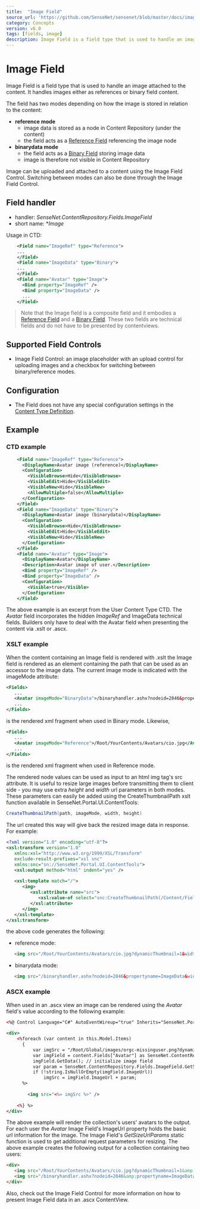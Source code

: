 ```yaml
---
title:  "Image Field"
source_url: 'https://github.com/SenseNet/sensenet/blob/master/docs/image-field.md'
category: Concepts
version: v6.0
tags: [fields, image]
description: Image Field is a field type that is used to handle an image attached to the content. It handles images either as references or binary field content.
---
```


# Image Field

Image Field is a field type that is used to handle an image attached to the content. It handles images either as references or binary field content.

The field has two modes depending on how the image is stored in relation to the content:

- **reference mode**
    - image data is stored as a node in Content Repository (under the content)
    - the field acts as a [Reference Field](/docs/reference-field.md) referencing the image node
- **binarydata mode**
    - the field acts as a [Binary Field](/docs/binary-field.md) storing image data
    - image is therefore not visible in Content Repository

Image can be uploaded and attached to a content using the Image Field Control. Switching between modes can also be done through the Image Field Control.

## Field handler

- handler: *SenseNet.ContentRepository.Fields.ImageField*
- short name: **Image*

Usage in CTD:

```xml
    <Field name="ImageRef" type="Reference">
    ...
    </Field>
    <Field name="ImageData" type="Binary">
    ...
    </Field>
    <Field name="Avatar" type="Image">
      <Bind property="ImageRef" />
      <Bind property="ImageData" />
      ...
    </Field>
```

> Note that the Image field is a composite field and it embodies a [Reference Field](/docs/reference-field.md) and a [Binary Field](/docs/binary-field.md). These two fields are technical fields and do not have to be presented by contentviews.

## Supported Field Controls

- Image Field Control: an image placeholder with an upload control for uploading images and a checkbox for switching between binary/reference modes.

## Configuration

- The Field does not have any special configuration settings in the [Content Type Definition](/docs/ctd.md).

## Example

### CTD example

```xml
    <Field name="ImageRef" type="Reference">
      <DisplayName>Avatar image (reference)</DisplayName>
      <Configuration>
        <VisibleBrowse>Hide</VisibleBrowse>
        <VisibleEdit>Hide</VisibleEdit>
        <VisibleNew>Hide</VisibleNew>
        <AllowMultiple>false</AllowMultiple>
      </Configuration>
    </Field>
    <Field name="ImageData" type="Binary">
      <DisplayName>Avatar image (binarydata)</DisplayName>
      <Configuration>
        <VisibleBrowse>Hide</VisibleBrowse>
        <VisibleEdit>Hide</VisibleEdit>
        <VisibleNew>Hide</VisibleNew>
      </Configuration>
    </Field>
    <Field name="Avatar" type="Image">
      <DisplayName>Avatar</DisplayName>
      <Description>Avatar image of user.</Description>
      <Bind property="ImageRef" />
      <Bind property="ImageData" />
      <Configuration>
        <Visible>true</Visible>
      </Configuration>
    </Field>
```

The above example is an excerpt from the User Content Type CTD. The *Avatar* field incorporates the hidden *ImageRef* and ImageData technical fields. Builders only have to deal with the Avatar field when presenting the content via .xslt or .ascx.

### XSLT example

When the content containing an Image field is rendered with .xslt the Image field is rendered as an element containing the path that can be used as an accessor to the image data. The current image mode is indicated with the imageMode attribute:

```xml
<Fields>
   ...
   <Avatar imageMode="BinaryData">/binaryhandler.ashx?nodeid=2846&propertyname=ImageData</Avatar>
   ...
</Fields>
```

is the rendered xml fragment when used in Binary mode. Likewise,

```xml
<Fields>
   ...
   <Avatar imageMode="Reference">/Root/YourContents/Avatars/cio.jpg</Avatar>
   ...
</Fields>
```

is the rendered xml fragment when used in Reference mode.

The rendered node values can be used as input to an html img tag's src attribute. It is useful to resize large images before transmitting them to client side - you may use extra *height* and *width* url parameters in both modes. These parameters can easily be added using the CreateThumbnailPath xslt function available in SenseNet.Portal.UI.ContentTools:

```csharp
CreateThumbnailPath(path, imageMode, width, height)
```

The url created this way will give back the resized image data in response. For example:

```xml
<?xml version="1.0" encoding="utf-8"?>
<xsl:transform version="1.0" 
   xmlns:xsl="http://www.w3.org/1999/XSL/Transform" 
   exclude-result-prefixes="xsl snc" 
   xmlns:snc="sn://SenseNet.Portal.UI.ContentTools">
   <xsl:output method="html" indent="yes" />
 
   <xsl:template match="/">
      <img>
         <xsl:attribute name="src">
            <xsl:value-of select="snc:CreateThumbnailPath(/Content/Fields/Avatar, /Content/Fields/Avatar/@imageMode, 20, 20)" />
         </xsl:attribute>
      </img>
   </xsl:template>
</xsl:transform>
```

the above code generates the following:

- reference mode:

```html
   <img src="/Root/YourContents/Avatars/cio.jpg?dynamicThumbnail=1&width=20&height=20"/>
```

- binarydata mode:

```html
   <img src="/binaryhandler.ashx?nodeid=2846&propertyname=ImageData&width=20&height=20"/>
```

### ASCX example

When used in an .ascx view an image can be rendered using the *Avatar* field's value according to the following example:

```xml
<%@ Control Language="C#" AutoEventWireup="true" Inherits="SenseNet.Portal.Portlets.ContentCollectionView" %>
 
<div>
    <%foreach (var content in this.Model.Items)
      {
          var imgSrc = "/Root/Global/images/orgc-missinguser.png?dynamicThumbnail=1&width=64&height=64";
          var imgField = content.Fields["Avatar"] as SenseNet.ContentRepository.Fields.ImageField;
          imgField.GetData(); // initialize image field
          var param = SenseNet.ContentRepository.Fields.ImageField.GetSizeUrlParams(imgField.ImageMode, 64, 64);
          if (!string.IsNullOrEmpty(imgField.ImageUrl))
              imgSrc = imgField.ImageUrl + param;
      %>
 
        <img src="<%= imgSrc %>" />
 
    <%} %>
</div>
```

The above example will render the collection's users' avatars to the output. For each user the *Avatar* Image Field's ImageUrl property holds the basic url information for the image. The Image Field's *GetSizeUrlParams* static function is used to get additional request parameters for resizing. The above example creates the following output for a collection containing two users:

```html
<div>
   <img src="/Root/YourContents/Avatars/cio.jpg?dynamicThumbnail=1&amp;width=64&amp;height=64"> 
   <img src="/binaryhandler.ashx?nodeid=2846&amp;propertyname=ImageData&amp;width=64&amp;height=64"> 
</div>
```

Also, check out the Image Field Control for more information on how to present Image Field data in an .ascx ContentView.